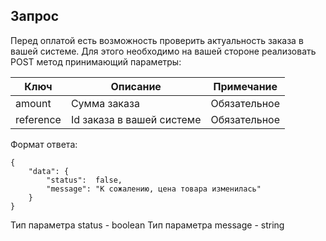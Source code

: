 ## Запрос

Перед оплатой есть возможность проверить актуальность заказа в вашей системе.
Для этого необходимо на вашей стороне реализовать POST метод принимающий параметры:

Ключ | Описание | Примечание
--- | --- | ---
amount | Сумма заказа | Обязательное
reference | Id заказа в вашей системе | Обязательное

Формат ответа:
```
{
    "data": {
        "status":  false,
        "message": "К сожалению, цена товара изменилась"
    }
}
```

Тип параметра status - boolean
Тип параметра message - string